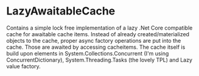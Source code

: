 # LazyAwaitableCache
Contains a simple lock free implementation of a lazy .Net Core compatible cache for awaitable cache items. Instead of already 
created/materialized objects to the cache, proper async factory operations are put into the cache. Those are awaited by accessing cacheitems. The cache itself is build upon elements in System.Collections.Concurrent (I'm using ConcurrentDictionary), System.Threading.Tasks (the lovely TPL) and Lazy value factory.


